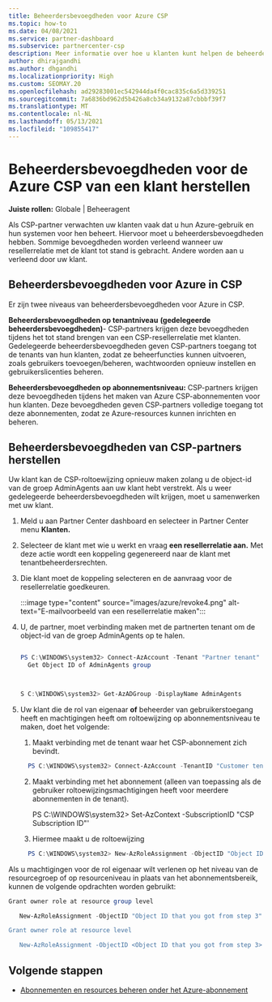 ```yaml
---
title: Beheerdersbevoegdheden voor Azure CSP
ms.topic: how-to
ms.date: 04/08/2021
ms.service: partner-dashboard
ms.subservice: partnercenter-csp
description: Meer informatie over hoe u klanten kunt helpen de beheerdersbevoegdheden van een partner te herstellen, zodat de partner kan helpen bij het beheren van de Azure CSP van een klant.
author: dhirajgandhi
ms.author: dhgandhi
ms.localizationpriority: High
ms.custom: SEOMAY.20
ms.openlocfilehash: ad29283001ec542944da4f0cac835c6a5d339251
ms.sourcegitcommit: 7a6836bd962d5b426a8cb34a9132a87cbbbf39f7
ms.translationtype: MT
ms.contentlocale: nl-NL
ms.lasthandoff: 05/13/2021
ms.locfileid: "109855417"
---
```

# <a name="reinstate-admin-privileges-for-a-customers-azure-csp-subscriptions"></a>Beheerdersbevoegdheden voor de Azure CSP van een klant herstellen  

**Juiste rollen:** Globale | Beheeragent

Als CSP-partner verwachten uw klanten vaak dat u hun Azure-gebruik en hun systemen voor hen beheert. Hiervoor moet u beheerdersbevoegdheden hebben. Sommige bevoegdheden worden verleend wanneer uw resellerrelatie met de klant tot stand is gebracht. Andere worden aan u verleend door uw klant.

## <a name="admin-privileges-for-azure-in-csp"></a>Beheerdersbevoegdheden voor Azure in CSP

Er zijn twee niveaus van beheerdersbevoegdheden voor Azure in CSP.

**Beheerdersbevoegdheden op tenantniveau** **(gedelegeerde beheerdersbevoegdheden)**- CSP-partners krijgen deze bevoegdheden tijdens het tot stand brengen van een CSP-resellerrelatie met klanten. Gedelegeerde beheerdersbevoegdheden geven CSP-partners toegang tot de tenants van hun klanten, zodat ze beheerfuncties kunnen uitvoeren, zoals gebruikers toevoegen/beheren, wachtwoorden opnieuw instellen en gebruikerslicenties beheren.

**Beheerdersbevoegdheden op abonnementsniveau:** CSP-partners krijgen deze bevoegdheden tijdens het maken van Azure CSP-abonnementen voor hun klanten. Deze bevoegdheden geven CSP-partners volledige toegang tot deze abonnementen, zodat ze Azure-resources kunnen inrichten en beheren.

## <a name="reinstate-csp-partners-admin-privileges"></a>Beheerdersbevoegdheden van CSP-partners herstellen

Uw klant kan de CSP-roltoewijzing opnieuw maken zolang u de object-id van de groep AdminAgents aan uw klant hebt verstrekt. Als u weer gedelegeerde beheerdersbevoegdheden wilt krijgen, moet u samenwerken met uw klant.

1. Meld u aan Partner Center dashboard en selecteer in Partner Center menu **Klanten.**

2. Selecteer de klant met wie u werkt en vraag **een resellerrelatie aan.** Met deze actie wordt een koppeling gegenereerd naar de klant met tenantbeheerdersrechten.

3. Die klant moet de koppeling selecteren en de aanvraag voor de resellerrelatie goedkeuren.

   :::image type="content" source="images/azure/revoke4.png" alt-text="E-mailvoorbeeld van een resellerrelatie maken":::

4. U, de partner, moet verbinding maken met de partnerten tenant om de object-id van de groep AdminAgents op te halen.

  
    ```powershell

    PS C:\WINDOWS\system32> Connect-AzAccount -Tenant "Partner tenant"
      Get Object ID of AdminAgents group
   
    

   S C:\WINDOWS\system32> Get-AzADGroup -DisplayName AdminAgents
    ```


5. Uw klant die de rol van eigenaar **of** beheerder van gebruikerstoegang heeft en machtigingen heeft om roltoewijzing op abonnementsniveau te maken, doet het volgende:


    1. Maakt verbinding met de tenant waar het CSP-abonnement zich bevindt.
      ```powershell
        PS C:\WINDOWS\system32> Connect-AzAccount -TenantID "Customer tenant"
      ```

    2. Maakt verbinding met het abonnement (alleen van toepassing als de gebruiker roltoewijzingsmachtigingen heeft voor meerdere abonnementen in de tenant).
   
         PS C:\WINDOWS\system32> Set-AzContext -SubscriptionID "CSP Subscription ID"'


    3. Hiermee maakt u de roltoewijzing
    
    ```powershell
      PS C:\WINDOWS\system32> New-AzRoleAssignment -ObjectID "Object ID of the Admin Agents group- needs to be provided by partner" -RoleDefinitionName "Owner" -Scope "/subscriptions/CSP subscription ID"
    ```


Als u machtigingen voor de rol eigenaar wilt verlenen op het niveau van de resourcegroep of op resourceniveau in plaats van het abonnementsbereik, kunnen de volgende opdrachten worden gebruikt:


```powershell
Grant owner role at resource group level

   New-AzRoleAssignment -ObjectID "Object ID that you got from step 3" -RoleDefinitionName Owner -Scope "/subscriptions/"SubscriptionID of CSP subscription"/resourceGroups/"Resource group name"

Grant owner role at resource level

   New-AzRoleAssignment -ObjectID <Object ID that you got from step 3> -RoleDefinitionName Owner -Scope "Resource URI"
```


## <a name="next-steps"></a>Volgende stappen

- [Abonnementen en resources beheren onder het Azure-abonnement](azure-plan-manage.md)
